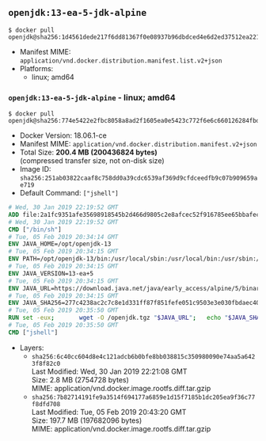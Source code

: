## `openjdk:13-ea-5-jdk-alpine`

```console
$ docker pull openjdk@sha256:1d4561dede217f6dd81367f0e08937b96dbdced4e6d2ed37512ea221b5fd6dfb
```

-	Manifest MIME: `application/vnd.docker.distribution.manifest.list.v2+json`
-	Platforms:
	-	linux; amd64

### `openjdk:13-ea-5-jdk-alpine` - linux; amd64

```console
$ docker pull openjdk@sha256:774e5422e2fbc8058a8ad2f1605ea0e5423c772f6e6c660126284fbd537a24ac
```

-	Docker Version: 18.06.1-ce
-	Manifest MIME: `application/vnd.docker.distribution.manifest.v2+json`
-	Total Size: **200.4 MB (200436824 bytes)**  
	(compressed transfer size, not on-disk size)
-	Image ID: `sha256:251ab03822caaf8c758dd0a39cdc6539af369d9cfdceedfb9c07b909659ae719`
-	Default Command: `["jshell"]`

```dockerfile
# Wed, 30 Jan 2019 22:19:52 GMT
ADD file:2a1fc9351afe35698918545b2d466d9805c2e8afcec52f916785ee65bbafeced in / 
# Wed, 30 Jan 2019 22:19:52 GMT
CMD ["/bin/sh"]
# Tue, 05 Feb 2019 20:34:14 GMT
ENV JAVA_HOME=/opt/openjdk-13
# Tue, 05 Feb 2019 20:34:15 GMT
ENV PATH=/opt/openjdk-13/bin:/usr/local/sbin:/usr/local/bin:/usr/sbin:/usr/bin:/sbin:/bin
# Tue, 05 Feb 2019 20:34:15 GMT
ENV JAVA_VERSION=13-ea+5
# Tue, 05 Feb 2019 20:34:15 GMT
ENV JAVA_URL=https://download.java.net/java/early_access/alpine/5/binaries/openjdk-13-ea+5_linux-x64-musl_bin.tar.gz
# Tue, 05 Feb 2019 20:34:15 GMT
ENV JAVA_SHA256=277c4238ac2c7c8e1d331ff87f851fefe051c9503e3e030fbdaec40dbff89529
# Tue, 05 Feb 2019 20:35:50 GMT
RUN set -eux; 		wget -O /openjdk.tgz "$JAVA_URL"; 	echo "$JAVA_SHA256 */openjdk.tgz" | sha256sum -c -; 	mkdir -p "$JAVA_HOME"; 	tar --extract --file /openjdk.tgz --directory "$JAVA_HOME" --strip-components 1; 	rm /openjdk.tgz; 		java -Xshare:dump; 		java --version; 	javac --version
# Tue, 05 Feb 2019 20:35:50 GMT
CMD ["jshell"]
```

-	Layers:
	-	`sha256:6c40cc604d8e4c121adcb6b0bfe8bb038815c350980090e74aa5a6423f8f82c0`  
		Last Modified: Wed, 30 Jan 2019 22:21:08 GMT  
		Size: 2.8 MB (2754728 bytes)  
		MIME: application/vnd.docker.image.rootfs.diff.tar.gzip
	-	`sha256:7b82714191fe9a3514f694177a6859e1d15f7185b1dc205ea9f36c77f8dfd708`  
		Last Modified: Tue, 05 Feb 2019 20:43:20 GMT  
		Size: 197.7 MB (197682096 bytes)  
		MIME: application/vnd.docker.image.rootfs.diff.tar.gzip
